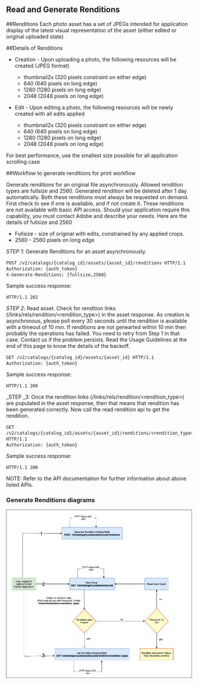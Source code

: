 ## Read and Generate Renditions

##Renditions
Each photo asset has a set of JPEGs intended for application display of the latest visual representation of the asset (either edited or original uploaded state)

##Details of Renditions

* Creation - Upon uploading a photo, the following resources will be created (JPEG format)
    * thumbnail2x (320 pixels constraint on either edge) 
    * 640 (640 pixels on long edge)
    * 1280 (1280 pixels on long edge) 
    * 2048 (2048 pixels on long edge) 
    
* Edit - Upon editing a photo, the following resources will be newly created with all edits applied
    * thumbnail2x (320 pixels constraint on either edge) 
    * 640 (640 pixels on long edge) 
    * 1280 (1280 pixels on long edge) 
    * 2048 (2048 pixels on long edge) 
    
For best performance, use the smallest size possible for all application scrolling case 


##Workflow to generate renditions for print workflow

Generate renditions for an original file asynchronously. Allowed rendition types are fullsize and 2560. Generated rendition will be deleted after 1 day automatically. Both these renditions must always be requested on demand.  First check to see if one is available, and if not create it. These renditions are not available with basic API access. Should your application require this capability, you must contact Adobe and describe your needs. Here are the details of fullsize and 2560
- Fullsize - size of original with edits, constrained by any applied crops.
- 2560 - 2560 pixels on long edge 


_STEP 1_: Generate Renditions for an asset asynchronously.

```
POST /v2/catalogs/{catalog_id}/assets/{asset_id}/renditions HTTP/1.1
Authorization: {auth_token}
X-Generate-Renditions: {fullsize,2560}
```

Sample success response:

```
HTTP/1.1 202
```

_STEP 2_: Read asset. Check for rendition links (/links/rels/rendition/<rendition_type>) in the asset response. As creation is asynchronous, please poll every 30 seconds until the rendition is available with a timeout of 10 min. If renditions are not genearted within 10 min then probably the operations has failed. You need to retry from Step 1 in that case. Contact us if the problem persists. Read the Usage Guidelines at the end of this page to know the details of the backoff.

```
GET /v2/catalogs/{catalog_id}/assets/{asset_id} HTTP/1.1
Authorization: {auth_token}
```

Sample success response:

```
HTTP/1.1 200
```

_STEP _3: Once the rendition links (/links/rels/rendition/<rendition_type>) are populated in the asset response, then that means that rendition has been generated correctly. Now call the read rendition api to get the rendition. 

```
GET /v2/catalogs/{catalog_id}/assets/{asset_id}/renditions/<rendition_type> HTTP/1.1
Authorization: {auth_token}
```

Sample success response:

```
HTTP/1.1 200
```

NOTE: Refer to the API documentation for further information about above listed APIs.

### Generate Renditions diagrams
![Generate Renditions for Lightroom Assets](../docs/images/PrintWorkflow.png)


